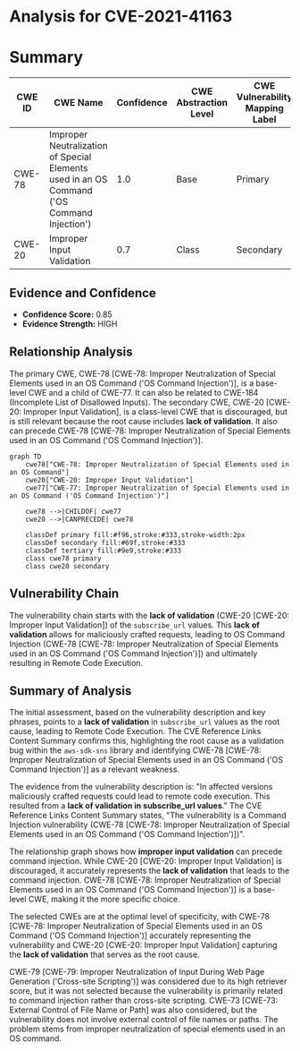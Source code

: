 # Analysis for CVE-2021-41163

# Summary
| CWE ID | CWE Name | Confidence | CWE Abstraction Level | CWE Vulnerability Mapping Label | CWE-Vulnerability Mapping Notes |
|---|---|---|---|---|---|
| CWE-78 | Improper Neutralization of Special Elements used in an OS Command ('OS Command Injection') | 1.0 | Base | Primary | Allowed |
| CWE-20 | Improper Input Validation | 0.7 | Class | Secondary | Discouraged |

## Evidence and Confidence

*   **Confidence Score:** 0.85
*   **Evidence Strength:** HIGH

## Relationship Analysis
The primary CWE, CWE-78 [CWE-78: Improper Neutralization of Special Elements used in an OS Command ('OS Command Injection')], is a base-level CWE and a child of CWE-77. It can also be related to CWE-184 (Incomplete List of Disallowed Inputs). The secondary CWE, CWE-20 [CWE-20: Improper Input Validation], is a class-level CWE that is discouraged, but is still relevant because the root cause includes **lack of validation**. It also can precede CWE-78 [CWE-78: Improper Neutralization of Special Elements used in an OS Command ('OS Command Injection')].

```mermaid
graph TD
    cwe78["CWE-78: Improper Neutralization of Special Elements used in an OS Command"]
    cwe20["CWE-20: Improper Input Validation"]
    cwe77["CWE-77: Improper Neutralization of Special Elements used in an OS Command ('OS Command Injection')"]

    cwe78 -->|CHILDOF| cwe77
    cwe20 -->|CANPRECEDE| cwe78

    classDef primary fill:#f96,stroke:#333,stroke-width:2px
    classDef secondary fill:#69f,stroke:#333
    classDef tertiary fill:#9e9,stroke:#333
    class cwe78 primary
    class cwe20 secondary
```

## Vulnerability Chain
The vulnerability chain starts with the **lack of validation** (CWE-20 [CWE-20: Improper Input Validation]) of the `subscribe_url` values. This **lack of validation** allows for maliciously crafted requests, leading to OS Command Injection (CWE-78 [CWE-78: Improper Neutralization of Special Elements used in an OS Command ('OS Command Injection')]) and ultimately resulting in Remote Code Execution.

## Summary of Analysis
The initial assessment, based on the vulnerability description and key phrases, points to a **lack of validation** in `subscribe_url` values as the root cause, leading to Remote Code Execution. The CVE Reference Links Content Summary confirms this, highlighting the root cause as a validation bug within the `aws-sdk-sns` library and identifying CWE-78 [CWE-78: Improper Neutralization of Special Elements used in an OS Command ('OS Command Injection')] as a relevant weakness.

The evidence from the vulnerability description is: "In affected versions maliciously crafted requests could lead to remote code execution. This resulted from a **lack of validation in subscribe_url values**." The CVE Reference Links Content Summary states, "The vulnerability is a Command Injection vulnerability (CWE-78 [CWE-78: Improper Neutralization of Special Elements used in an OS Command ('OS Command Injection')])".

The relationship graph shows how **improper input validation** can precede command injection. While CWE-20 [CWE-20: Improper Input Validation] is discouraged, it accurately represents the **lack of validation** that leads to the command injection. CWE-78 [CWE-78: Improper Neutralization of Special Elements used in an OS Command ('OS Command Injection')] is a base-level CWE, making it the more specific choice.

The selected CWEs are at the optimal level of specificity, with CWE-78 [CWE-78: Improper Neutralization of Special Elements used in an OS Command ('OS Command Injection')] accurately representing the vulnerability and CWE-20 [CWE-20: Improper Input Validation] capturing the **lack of validation** that serves as the root cause.

CWE-79 [CWE-79: Improper Neutralization of Input During Web Page Generation ('Cross-site Scripting')] was considered due to its high retriever score, but it was not selected because the vulnerability is primarily related to command injection rather than cross-site scripting. CWE-73 [CWE-73: External Control of File Name or Path] was also considered, but the vulnerability does not involve external control of file names or paths. The problem stems from improper neutralization of special elements used in an OS command.